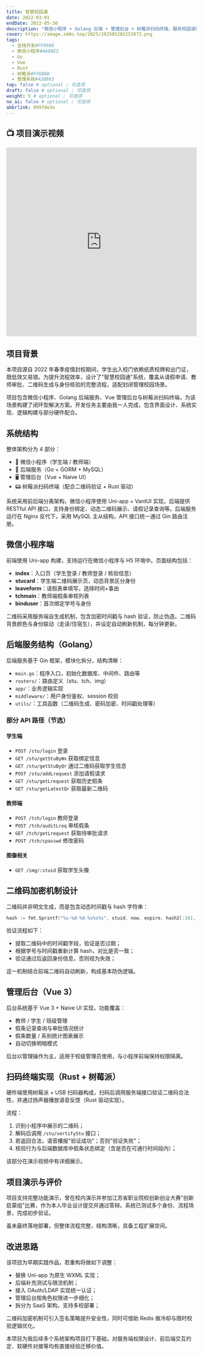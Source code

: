 ```yaml
---
title: 智慧校园通
date: 2022-03-01
endDate: 2022-05-30
description: "微信小程序 + Golang 后端 + 管理后台 + 树莓派扫码终端，服务校园请假核验场景的完整系统方案"
cover: https://image.im0o.top/2025/202505202253873.png
tags:
  - 全栈开发#FF9900
  - 微信小程序#4A90E2
  - Go
  - Vue
  - Rust
  - 树莓派#FF6B6B
  - 管理系统#42B883
top: false # optional ; 可选项
draft: false # optional ; 可选项
weight: 5 # optional ; 可选项
no_ai: false # optional ; 可选项
abbrlink: 095fde3e
---
```


<!-- 项目正文内容，可支持 Markdown 格式 / Project content below, supports Markdown format -->

## 📺 项目演示视频

<iframe 
  src="https://player.bilibili.com/player.html?bvid=BV15VJhzCEDi&autoplay=0" 
  scrolling="no" 
  frameborder="no" 
  allowfullscreen="true" 
  width="100%" 
  height="500px">
</iframe>


## 项目背景

本项目源自 2022 年春季疫情封校期间，学生出入校门依赖纸质校牌和出门证，既低效又易错。为提升流程效率，设计了"智慧校园通"系统，覆盖从请假申请、教师审批、二维码生成与身份核验的完整流程，适配封闭管理校园场景。

项目包含微信小程序、Golang 后端服务、Vue 管理后台与树莓派扫码终端，为该场景构建了闭环型解决方案。开发任务主要由我一人完成，包含界面设计、系统实现、逻辑构建与部分硬件配合。

## 系统结构

整体架构分为 4 部分：

- 🧾 微信小程序（学生端 / 教师端）
- 🔧 后端服务（Go + GORM + MySQL）
- 🖥 管理后台（Vue + Naive UI）
- 📟 树莓派扫码终端（配合二维码验证 + Rust 驱动）

系统采用前后端分离架构，微信小程序使用 Uni-app + VantUI 实现，后端提供 RESTful API 接口，支持身份绑定、动态二维码展示、请假记录查询等。后端服务运行在 Nginx 反代下，采用 MySQL 主从结构，API 接口统一通过 Gin 路由注册。

## 微信小程序端

前端使用 Uni-app 构建，支持运行在微信小程序与 H5 环境中。页面结构包括：

- **index**：入口页（学生登录 / 教师登录 / 核验信息）
- **stucard**：学生端二维码展示页，动态背景区分身份
- **leaveform**：请假表单填写，选择时间+事由
- **tchmain**：教师端假条审核列表
- **binduser**：首次绑定学号与身份

二维码采用服务端自生成机制，包含加密时间戳与 hash 验证，防止伪造。二维码背景颜色与身份联动（走读/住宿生），并设定自动刷新机制，每分钟更新。

## 后端服务结构（Golang）

后端服务基于 Gin 框架，模块化拆分，结构清晰：

- `main.go`：程序入口，初始化数据库、中间件、路由等
- `routers/`：路由定义（stu、tch、img）
- `app/`：业务逻辑实现
- `middleware/`：用户身份鉴权、session 校验
- `utils/`：工具函数（二维码生成、密码加密、时间戳处理等）

### 部分 API 路径（节选）

#### 学生端
- `POST /stu/login` 登录
- `GET /stu/getStuByWx` 获取绑定信息
- `GET /stu/getStuByQr` 通过二维码获取学生信息
- `POST /stu/addLrequest` 添加请假请求
- `GET /stu/getLrequest` 获取历史假条
- `GET /stu/getLatestQr` 获取最新二维码

#### 教师端
- `POST /tch/login` 教师登录
- `POST /tch/auditLreq` 审核假条
- `GET /tch/getLrequest` 获取待审批请求
- `POST /tch/cpasswd` 修改密码

#### 图像相关
- `GET /img/:stuid` 获取学生头像

## 二维码加密机制设计

二维码并非明文生成，而是包含动态时间戳与 hash 字符串：

```go
hash := fmt.Sprintf("%s-%d-%d-%s%s%s", stuid, now, expire, hash2[:16], salt, hash2[16:])
```

验证流程如下：

* 提取二维码中的时间戳字段，验证是否过期；
* 根据学号与时间戳重新计算 hash，对比是否一致；
* 验证通过后返回身份信息，否则视为失效；

这一机制结合前端二维码自动刷新，构成基本防伪逻辑。

## 管理后台（Vue 3）

后台系统基于 Vue 3 + Naive UI 实现，功能覆盖：

* 教师 / 学生 / 班级管理
* 假条记录查询与审批情况统计
* 假条数量 / 系别统计图表展示
* 自动切换明暗模式

后台以管理操作为主，适用于校级管理员使用，与小程序前端保持权限隔离。

## 扫码终端实现（Rust + 树莓派）

硬件端使用树莓派 + USB 扫码器构成，扫码后调用服务端接口验证二维码合法性，并通过扬声器播放语音反馈（Rust 驱动实现）。

流程：

1. 识别小程序中展示的二维码；
2. 解码后调用 `/stu/vertifyStu` 接口；
3. 若返回合法，语音播报"验证成功"；否则"验证失败"；
4. 核验行为与后端数据库中假条状态绑定（含是否在可通行时间段内）；

该部分在演示视频中有详细展示。

## 项目演示与评价

项目支持完整功能演示，曾在校内演示并参加江苏省职业院校创新创业大赛"创新启蒙组"比赛，作为本人毕业设计提交并通过答辩。系统已测试多个身份、流程场景，完成初步验证。

虽未最终落地部署，但整体流程完整，结构清晰，具备工程扩展空间。

## 改进思路

该项目为早期实践作品，若重构将做如下调整：

* 替换 Uni-app 为原生 WXML 实现；
* 后端补充测试与限流机制；
* 接入 OAuth/LDAP 实现统一认证；
* 管理后台按角色权限进一步细化；
* 拆分为 SaaS 架构，支持多校部署；

二维码加密机制可引入签名策略提升安全性，同时可借助 Redis 做冷却与限时校验逻辑优化。

本项目为我后续多个系统架构项目打下基础，对服务端权限设计、前后端交互约定、软硬件对接等均有直接经验迁移价值。